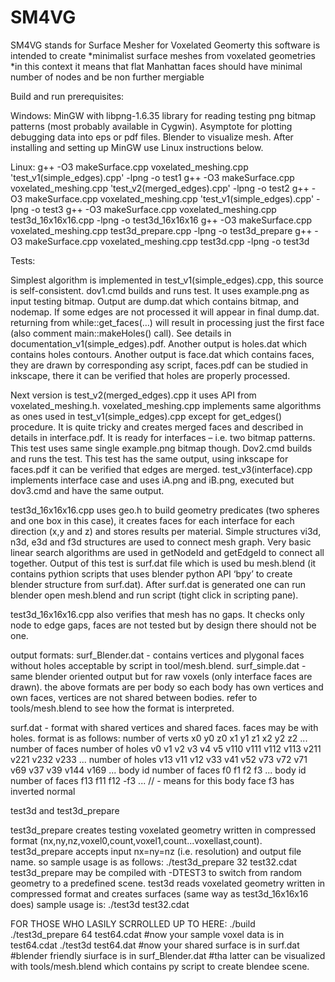 # SM4VG
SM4VG stands for Surface Mesher for Voxelated Geomerty
this software is intended to create *minimalist surface meshes from voxelated geometries
*in this context it means that flat Manhattan faces should have minimal number of nodes and be non further mergiable

Build and run prerequisites:

Windows:
MinGW with libpng-1.6.35 library for reading testing png bitmap patterns (most probably available in Cygwin). Asymptote for plotting debugging data into eps or pdf files. Blender to visualize mesh.
After installing and setting up MinGW use Linux instructions below.

Linux:
g++ -O3 makeSurface.cpp voxelated_meshing.cpp 'test_v1(simple_edges).cpp' -lpng -o test1
g++ -O3 makeSurface.cpp voxelated_meshing.cpp 'test_v2(merged_edges).cpp' -lpng -o test2
g++ -O3 makeSurface.cpp voxelated_meshing.cpp 'test_v1(simple_edges).cpp' -lpng -o test3
g++ -O3 makeSurface.cpp voxelated_meshing.cpp test3d_16x16x16.cpp -lpng -o test3d_16x16x16
g++ -O3 makeSurface.cpp voxelated_meshing.cpp test3d_prepare.cpp -lpng -o test3d_prepare
g++ -O3 makeSurface.cpp voxelated_meshing.cpp test3d.cpp -lpng -o test3d

Tests:

Simplest algorithm is implemented in test_v1(simple_edges).cpp, this source is self-consistent. dov1.cmd builds and runs test. It uses example.png as input testing bitmap. Output are dump.dat which contains bitmap, and nodemap. If some edges are not processed it will appear in final dump.dat. returning from while::get_faces(…) will result in processing just the first face (also comment main::makeHoles() call). See details in documentation_v1(simple_edges).pdf. Another output is holes.dat which contains holes contours. Another output is face.dat which contains faces, they are drawn by corresponding asy script, faces.pdf can be studied in inkscape, there it can be verified that holes are properly processed.

Next version is test_v2(merged_edges).cpp it uses API from voxelated_meshing.h. voxelated_meshing.cpp implements same algorithms as ones used in test_v1(simple_edges).cpp except for get_edges() procedure. It is quite tricky and creates merged faces and described in details in interface.pdf. It is ready for interfaces – i.e. two bitmap patterns. This test uses same single example.png bitmap though. Dov2.cmd builds and runs the test. This test has the same output, using inkscape for faces.pdf it can be verified that edges are merged.
test_v3(interface).cpp implements interface case and uses iA.png and iB.png, executed but dov3.cmd and have the same output.

test3d_16x16x16.cpp uses geo.h to build geometry predicates (two spheres and one box in this case), it creates faces for each interface for each direction (x,y and z) and stores results per material. Simple structures vi3d, n3d, e3d and f3d structures are used to connect mesh graph. Very basic linear search algorithms are used in getNodeId and getEdgeId to connect all together. Output of this test is surf.dat file which is used bu mesh.blend (it contains pythion scripts that uses blender python API ‘bpy’ to create blender structure from surf.dat). After surf.dat is generated one can run blender open mesh.blend and run script (tight click in scripting pane).

test3d_16x16x16.cpp also verifies that mesh has no gaps. It checks only node to edge gaps, faces are not tested but by design there should not be one.

output formats:
surf_Blender.dat - contains vertices and plygonal faces without holes acceptable by script in tool/mesh.blend.
surf_simple.dat - same blender oriented output but for raw voxels (only interface faces are drawn).
the above formats are per body so each body has own vertices and own faces, vertices are not shared between bodies.
refer to tools/mesh.blend to see how the format is interpreted.

surf.dat - format with shared vertices and shared faces. faces may be with holes.
format is as follows:
  number of verts
  x0 y0 z0
  x1 y1 z1
  x2 y2 z2
  ...
  number of faces
  number of holes
  v0 v1 v2 v3 v4 v5
  v110 v111 v112 v113
  v211 v221 v232 v233
  ...
  number of holes
  v13 v11 v12 v33 v41 v52
  v73 v72 v71 v69
  v37 v39 v144 v169
  ...
  body id
  number of faces
  f0 f1 f2 f3 ...
  body id
  number of faces
  f13 f11 f12 -f3 ... // - means for this body face f3 has inverted normal 

test3d and test3d_prepare

test3d_prepare creates testing voxelated geometry written in compressed format (nx,ny,nz,voxel0,count,voxel1,count...voxellast,count). test3d_prepare accepts input nx=ny=nz (i.e. resolution) and output file name. so sample usage is as follows:
./test3d_prepare 32 test32.cdat
test3d_prepare may be compiled with -DTEST3 to switch from random geometry to a predefined scene.
test3d reads voxelated geometry written in compressed format and creates surfaces (same way as test3d_16x16x16 does)
sample usage is:
./test3d test32.cdat

FOR THOSE WHO LASILY SCRROLLED UP TO HERE:
./build
./test3d_prepare 64 test64.cdat
#now your sample voxel data is in test64.cdat
./test3d test64.dat
#now your shared surface is in surf.dat
#blender friendly siurface is in surf_Blender.dat
#tha latter can be visualized with tools/mesh.blend which contains py script to create blendee scene.
